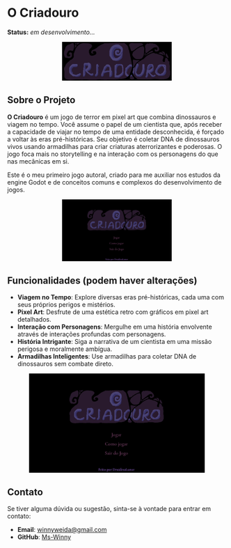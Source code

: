 # O Criadouro
**Status:** *em desenvolvimento...*

<p align="center">
  <img width="50%" src="assets/icons/letreiro.jpeg"
</p>

## Sobre o Projeto

**O Criadouro** é um jogo de terror em pixel art que combina dinossauros e viagem no tempo. Você assume o papel de um cientista que, após receber a capacidade de viajar no tempo de uma entidade desconhecida, é forçado a voltar às eras pré-históricas. Seu objetivo é coletar DNA de dinossauros vivos usando armadilhas para criar criaturas aterrorizantes e poderosas. O jogo foca mais no storytelling e na interação com os personagens do que nas mecânicas em si.

Este é o meu primeiro jogo autoral, criado para me auxiliar nos estudos da engine Godot e de conceitos comuns e complexos do desenvolvimento de jogos.

<p align="center">
  <img width="50%" src="assets/gifs/menuCriadouro.gif"
</p>

## Funcionalidades (podem haver alterações)

- **Viagem no Tempo**: Explore diversas eras pré-históricas, cada uma com seus próprios perigos e mistérios.
- **Pixel Art**: Desfrute de uma estética retro com gráficos em pixel art detalhados.
- **Interação com Personagens**: Mergulhe em uma história envolvente através de interações profundas com personagens.
- **História Intrigante**: Siga a narrativa de um cientista em uma missão perigosa e moralmente ambígua.
- **Armadilhas Inteligentes**: Use armadilhas para coletar DNA de dinossauros sem combate direto.

<p align="center">
  <img width="80%" src="assets/gifs/apresentacaoCriadouro.gif"
</p>


## Contato

Se tiver alguma dúvida ou sugestão, sinta-se à vontade para entrar em contato:

- **Email**: winnyweida@gmail.com
- **GitHub**: [Ms-Winny](https://github.com/Ms-Winny)
